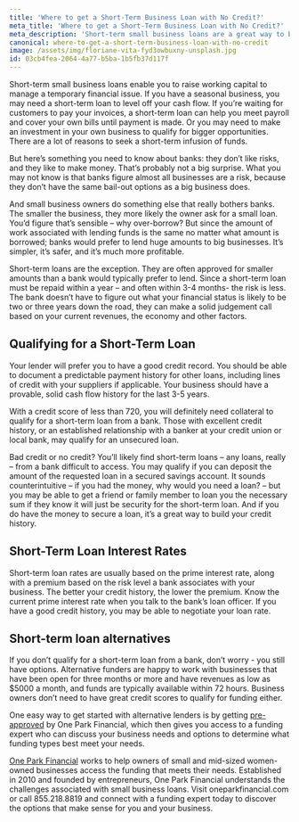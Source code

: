 ```yaml
---
title: 'Where to get a Short-Term Business Loan with No Credit?'
meta_title: 'Where to get a Short-Term Business Loan with No Credit?'
meta_description: 'Short-term small business loans are a great way to boost working capital so that you can manage a temporary financial issue. But without a perfect credit history, you may not be approved. Here''s what you need to know about your short-term loan options.'
canonical: where-to-get-a-short-term-business-loan-with-no-credit
image: /assets/img/floriane-vita-fyd3owbuxny-unsplash.jpg
id: 03cb4fea-2064-4a77-b5ba-1b5fb37d117f
---
```

Short-term small business loans enable you to raise working capital to manage a temporary financial issue. If you have a seasonal business, you may need a short-term loan to level off your cash flow. If you&rsquo;re waiting for customers to pay your invoices, a short-term loan can help you meet payroll and cover your own bills until payment is made. Or you may need to make an investment in your own business to qualify for bigger opportunities. There are a lot of reasons to seek a short-term infusion of funds.</p>
<p>But here&rsquo;s something you need to know about banks: they don&rsquo;t like risks, and they like to make money. That&rsquo;s probably not a big surprise. What you may not know is that banks figure almost all businesses are a risk, because they don&rsquo;t have the same bail-out options as a big business does.</p>
<p>And small business owners do something else that really bothers banks. The smaller the business, they more likely the owner ask for a small loan. You&rsquo;d figure that&rsquo;s sensible &ndash; why over-borrow? But since the amount of work associated with lending funds is the same no matter what amount is borrowed; banks would prefer to lend huge amounts to big businesses. It&rsquo;s simpler, it&rsquo;s safer, and it&rsquo;s much more profitable.</p>
<p>Short-term loans are the exception. They are often approved for smaller amounts than a bank would typically prefer to lend. Since a short-term loan must be repaid within a year &ndash; and often within 3-4 months- the risk is less. The bank doesn&rsquo;t have to figure out what your financial status is likely to be two or three years down the road, they can make a solid judgement call based on your current revenues, the economy and other factors.</p>
<H2>Qualifying for a Short-Term Loan</H2>
<p>Your lender will prefer you to have a good credit record. You should be able to document a predictable payment history for other loans, including lines of credit with your suppliers if applicable. Your business should have a provable, solid cash flow history for the last 3-5 years.</p>
<p>With a credit score of less than 720, you will definitely need collateral to qualify for a short-term loan from a bank. Those with excellent credit history, or an established relationship with a banker at your credit union or local bank, may qualify for an unsecured loan.</p>
<p>Bad credit or no credit? You&rsquo;ll likely find short-term loans &ndash; any loans, really &ndash; from a bank difficult to access. You may qualify if you can deposit the amount of the requested loan in a secured savings account. It sounds counterintuitive &ndash; if you had the money, why would you need a loan? &ndash; but you may be able to get a friend or family member to loan you the necessary sum if they know it will just be security for the short-term loan. And if you do have the money to secure a loan, it&rsquo;s a great way to build your credit history.</p>
<H2>Short-Term Loan Interest Rates</H2>
<p>Short-term loan rates are usually based on the prime interest rate, along with a premium based on the risk level a bank associates with your business. The better your credit history, the lower the premium. Know the current prime interest rate when you talk to the bank&rsquo;s loan officer. If you have a good credit history, you may be able to negotiate your loan rate.</p>
<H2>Short-term loan alternatives</H2>
<p>If you don&rsquo;t qualify for a short-term loan from a bank, don&rsquo;t worry - you still have options. Alternative funders are happy to work with businesses that have been open for three months or more and have revenues as low as $5000 a month, and funds are typically available within 72 hours. Business owners don&rsquo;t need to have great credit scores to qualify for funding either.</p>
<p>One easy way to get started with alternative lenders is by getting&nbsp;<a href="https://www.oneparkfinancial.com/pre-qualification">pre-approved</a>&nbsp;by One Park Financial, which then gives you access to a funding expert who can discuss your business needs and options to determine what funding types best meet your needs.</p>
<p><a href="https://www.oneparkfinancial.com/">One Park Financial</a>&nbsp;works to help owners of small and mid-sized women-owned businesses access the funding that meets their needs. Established in 2010 and founded by entrepreneurs, One Park Financial understands the challenges associated with small business loans. Visit oneparkfinancial.com or call&nbsp;855.218.8819&nbsp;and connect with a funding expert today to discover the options that make sense for you and your business.</p>